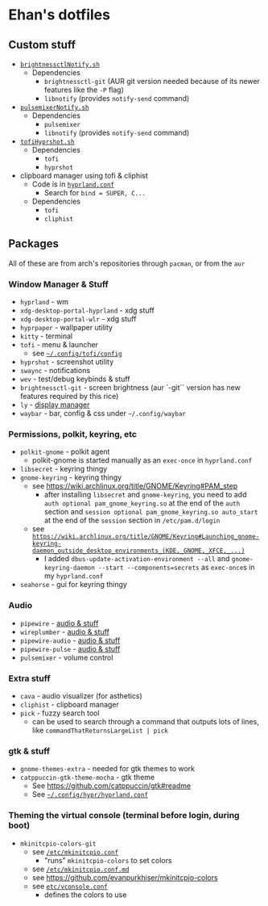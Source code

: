 # Ehan's dotfiles

## Custom stuff

 - [`brightnessctlNotify.sh`](./src/ehansCustomStuff/sh/brightnessctlNotify.sh)
   - Dependencies
     - `brightnessctl-git` (AUR git version needed because of its newer features like the `-P` flag)
     - `libnotify` (provides `notify-send` command)
 - [`pulsemixerNotify.sh`](./src/ehansCustomStuff/sh/pulsemixerNotify.sh)
   - Dependencies
     - `pulsemixer`
     - `libnotify` (provides `notify-send` command)
 - [`tofiHyprshot.sh`](./src/ehansCustomStuff/sh/tofiHyprshot.sh)
   - Dependencies
     - `tofi`
     - `hyprshot`
 - clipboard manager using tofi & cliphist
   - Code is in [`hyprland.conf`](./src/home/ehan/.config/hypr/hyprland.conf)
     - Search for `bind = SUPER, C...`
   - Dependencies
     - `tofi`
     - `cliphist` 

## Packages

All of these are from arch's repositories through `pacman`, or from the `aur`

### Window Manager & Stuff

 - `hyprland` - wm
 - `xdg-desktop-portal-hyprland` - xdg stuff
 - `xdg-desktop-portal-wlr` - xdg stuff
 - `hyprpaper` - wallpaper utility
 - `kitty` - terminal
 - `tofi` - menu & launcher
   - see [`~/.config/tofi/config`](./src/home/ehan/.config/tofi/config)
 - `hyprshot` - screenshot utility
 - `swaync` - notifications
 - `wev` - test/debug keybinds & stuff
 - `brightnessctl-git` - screen brightness (aur `-git`` version has new features required by this rice)
 - `ly` - [display manager](./src/dm.md)
 - `waybar` - bar, config & css under `~/.config/waybar`

### Permissions, polkit, keyring, etc

 - `polkit-gnome` - polkit agent
   - polkit-gnome is started manually as an `exec-once` in `hyprland.conf`
 - `libsecret` - keyring thingy
 - `gnome-keyring` - keyring thingy
   - see https://wiki.archlinux.org/title/GNOME/Keyring#PAM_step
     - after installing `libsecret` and `gnome-keyring`, you need to add `auth optional pam_gnome_keyring.so` at the end of the `auth` section and `session optional pam_gnome_keyring.so auto_start` at the end of the `session` section in `/etc/pam.d/login`
   - see [`https://wiki.archlinux.org/title/GNOME/Keyring#Launching_gnome-keyring-daemon_outside_desktop_environments_(KDE,_GNOME,_XFCE,_...)`](https://wiki.archlinux.org/title/GNOME/Keyring#Launching_gnome-keyring-daemon_outside_desktop_environments_(KDE,_GNOME,_XFCE,_...))
     - I added `dbus-update-activation-environment --all` and `gnome-keyring-daemon --start --components=secrets` as `exec-once`s in my `hyprland.conf`
 - `seahorse` - gui for keyring thingy

### Audio

 - `pipewire` - [audio & stuff](./src/audio.md)
 - `wireplumber` - [audio & stuff](./src/audio.md)
 - `pipewire-audio` - [audio & stuff](./src/audio.md)
 - `pipewire-pulse` - [audio & stuff](./src/audio.md)
 - `pulsemixer` - volume control

### Extra stuff

 - `cava` - audio visualizer (for asthetics)
 - `cliphist` - clipboard manager
 - `pick` - fuzzy search tool
   - can be used to search through a command that outputs lots of lines, like `commandThatReturnsLargeList | pick`

### gtk & stuff

 - `gnome-themes-extra` - needed for gtk themes to work
 - `catppuccin-gtk-theme-mocha` - gtk theme
   - See https://github.com/catppuccin/gtk#readme
   - See [`~/.config/hypr/hyprland.conf`](./src/home/ehan/.config/hypr/hyprland.conf)

### Theming the virtual console (terminal before login, during boot)

 - `mkinitcpio-colors-git`
   - see [`/etc/mkinitcpio.conf`](./src/etc/mkinitcpio.conf)
     - "runs" `mkinitcpio-colors` to set colors
   - see [`/etc/mkinitcpio.conf.md`](./src/etc/mkinitcpio.conf.md)
   - see https://github.com/evanpurkhiser/mkinitcpio-colors
   - see [`etc/vconsole.conf`](./src/etc/vconsole.conf)
     - defines the colors to use
